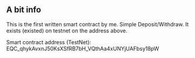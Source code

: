 ## A bit info

This is the first written smart contract by me. Simple Deposit/Withdraw. It exists (existed) on testnet on the address above.

Smart contract address (TestNet): EQC_qhykAvxnJ50KsXSfRB7bH_VQthAa4xUNYjUAFbsy18pW
